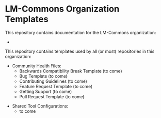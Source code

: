 # LM-Commons Organization Templates

This repository contains documentation for the LM-Commons organization:

- 

This repository contains templates used by all (or most) repositories in this
organization:

- Community Health Files:
  - Backwards Compatibility Break Template (to come)
  - Bug Template (to come)
  - Contributing Guidelines (to come)
  - Feature Request Template (to come)
  - Getting Support (to come)
  - Pull Request Template (to come)
<!--  - [Security Policy](SECURITY.md) -->
- Shared Tool Configurations:
  - to come
<!--  - [Renovate](RENOVATE.md) -->

<!--  - [Code of Conduct](CODE_OF_CONDUCT.md) -->
